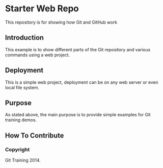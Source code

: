 # Starter Web Repo

This repository is for showing how Git and GitHub work

## Introduction

This example is to show different parts of the Git repository and various commands using a web project.

## Deployment

This is a simple web project, deployment can be on any web server or even local file system.

## Purpose

As stated above, the main purpose is to provide simple examples for Git training demos.

## How To Contribute

### Copyright

Git Training 2014.